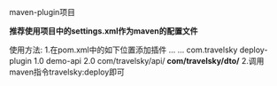maven-plugin项目

**推荐使用项目中的settings.xml作为maven的配置文件**

使用方法:
1.在pom.xml中的如下位置添加插件
<build>
  ...
  <plugins>
    ...
    <plugin>
	<groupId>com.travelsky</groupId>
	<artifactId>deploy-plugin</artifactId>
	<version>1.0</version>
	<configuration>
		<artifactId>demo-api</artifactId>
		<version>2.0</version>
		<includes>
			<include>com/travelsky/api/**</include>
			<include>com/travelsky/dto/**</include>
		</includes>
		</configuration>
    </plugin>
  </plugins>
</build>
2.调用maven指令travelsky:deploy即可

